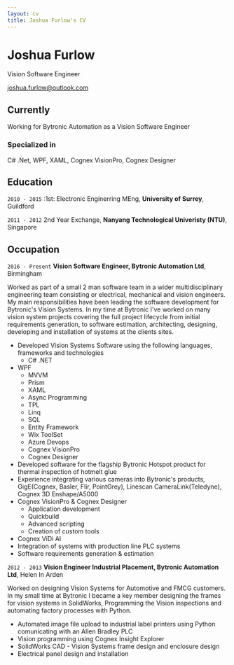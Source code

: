 ```yaml
---
layout: cv
title: Joshua Furlow's CV
---
```

# Joshua Furlow
Vision Software Engineer

<div id="webaddress">
  <a href="joshua.furlow@outlook.com">joshua.furlow@outlook.com</a>
</div>

## Currently

Working for Bytronic Automation as a Vision Software Engineer

### Specialized in

C# .Net, WPF, XAML, Cognex VisionPro, Cognex Designer

## Education

`2010 - 2015`
:1st: Electronic Enginerring MEng, **University of Surrey**, Guildford

`2011 - 2012`
2nd Year Exchange, **Nanyang Technological Univeristy (NTU)**, Singapore

## Occupation

`2016 - Present`
**Vision Software Engineer, Bytronic Automation Ltd**, Birmingham

Worked as part of a small 2 man software team in a wider multidisciplinary engineering team consisting or electrical, mechanical and vision engineers. My main responsibilities have been leading the software development for Bytronic's Vision Systems. In my time at Bytronic I've worked on many vision system projects covering the full project lifecycle from initial requirements generation, to software estimation, architecting, designing, developing and installation of systems at the clients sites. 

- Developed Vision Systems Software using the following languages, frameworks and technologies
  - C# .NET
- WPF
  - MVVM
  - Prism
  - XAML
  - Async Programming
  - TPL
  - Linq
  - SQL
  - Entity Framework
  - Wix ToolSet
  - Azure Devops
  - Cognex VisionPro
  - Cognex Designer
- Developed software for the flagship Bytronic Hotspot product for thermal inspection of hotmelt glue
- Experience integrating various cameras into Bytronic's products, GigE(Cognex, Basler, Flir, PointGrey), Linescan CameraLink(Teledyne), Cognex 3D Enshape/A5000
- Cognex VisionPro & Cognex Designer
  - Application development
  - Quickbuild 
  - Advanced scripting
  - Creation of custom tools
- Cognex ViDi AI
- Integration of systems with production line PLC systems
- Software requirements generation & estimation

`2012 - 2013`
**Vision Engineer Industrial Placement, Bytronic Automation Ltd**, Helen In Arden

Worked on designing Vision Systems for Automotive and FMCG customers. In my small time at Bytronic I became a key member designing the frames for vision systems in SolidWorks, Programming the Vision inspections and automating factory processes with Python.

- Automated image file upload to industrial label printers using Python comunicating with an Allen Bradley PLC
- Vision programming using Cognex Insight Explorer
- SolidWorks CAD - Vision Systems frame design and enclosure design
- Electrical panel design and installation
